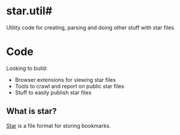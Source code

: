 # star.util#
Utility code for creating, parsing and doing other stuff with star files

# Code #
Looking to build:
* Browser extensions for viewing star files
* Tools to crawl and report on public star files
* Stuff to easily publish star files

## What is star? ##
[Star](https://github.com/tarr11/star) is a file format for storing bookmarks.  



